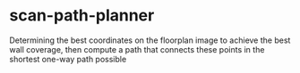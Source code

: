 # scan-path-planner
Determining the best coordinates on the floorplan image to achieve the best wall coverage, then compute a path that connects these points in the shortest one-way path possible
